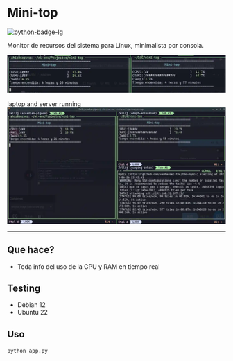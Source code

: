 # Mini-top

[python-badge-lg]: https://img.shields.io/badge/Python-3776AB?logo=python&logoColor=fff&style=for-the-badge
[python-web]: https://www.python.org/
[![python-badge-lg]][python-web]

Monitor de recursos del sistema para Linux, minimalista  por consola.

![captura](banner.webp)

laptop and server running
![captura2](banner_miniatura.webp)

---

## Que hace?
- Teda info del uso de la  CPU y RAM en tiempo real


## Testing
- Debian 12
- Ubuntu 22

## Uso
```bash
python app.py
```